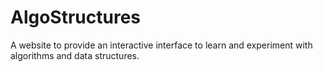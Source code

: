 # AlgoStructures
A website to provide an interactive interface to learn and experiment with algorithms and data structures.
